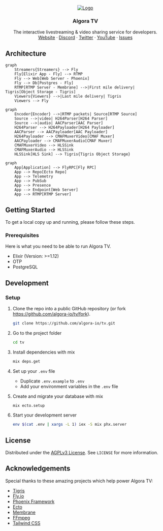 <!-- PROJECT LOGO -->
<p align="center">
  <a href="https://github.com/algora-io/tv">
   <img src="https://user-images.githubusercontent.com/17045339/231901505-2936b331-3716-4418-9386-4a5d9cb694ba.svg" alt="Logo">
  </a>

  <h3 align="center">Algora TV</h3>

  <p align="center">
    The interactive livestreaming & video sharing service for developers.
    <br />
    <a href="https://tv.algora.io">Website</a>
    ·
    <a href="https://algora.io/discord">Discord</a>
    ·
    <a href="https://twitter.com/algoraio">Twitter</a>
    ·
    <a href="https://www.youtube.com/@algora-io">YouTube</a>
    ·
    <a href="https://github.com/algora-io/tv/issues">Issues</a>
  </p>
</p>

## Architecture

```mermaid
graph
    Streamers{Streamers} --> Fly
    Fly[Elixir App - Fly] --> RTMP
    Fly --> Web[Web Server - Phoenix]
    Fly --> Db[Postgres - Fly]
    RTMP[RTMP Server - Membrane] -->|First mile delivery| Tigris[Object Storage - Tigris]
    Viewers{Viewers} -->|Last mile delivery| Tigris
    Viewers --> Fly
```

```mermaid
graph
    Encoder{Encoder} -->|RTMP packets| Source[RTMP Source]
    Source -->|video| H264Parser[H264 Parser]
    Source -->|audio| AACParser[AAC Parser]
    H264Parser --> H264Payloader[H264 Payloader]
    AACParser --> AACPayloader[AAC Payloader]
    H264Payloader --> CMAFMuxerVideo[CMAF Muxer]
    AACPayloader --> CMAFMuxerAudio[CMAF Muxer]
    CMAFMuxerVideo --> HLSSink
    CMAFMuxerAudio --> HLSSink
    HLSSink[HLS Sink] --> Tigris{Tigris Object Storage}
```

```mermaid
graph
    App[Application] --> FlyRPC[Fly RPC]
    App --> Repo[Ecto Repo]
    App --> Telemetry
    App --> PubSub
    App --> Presence
    App --> Endpoint[Web Server]
    App --> RTMP[RTMP Server]
```

<!-- GETTING STARTED -->

## Getting Started

To get a local copy up and running, please follow these steps.

### Prerequisites

Here is what you need to be able to run Algora TV.

- Elixir (Version: >=1.12)
- OTP
- PostgreSQL

## Development

### Setup

1. Clone the repo into a public GitHub repository (or fork https://github.com/algora-io/tv/fork).

   ```sh
   git clone https://github.com/algora-io/tv.git
   ```

2. Go to the project folder

   ```sh
   cd tv
   ```

3. Install dependencies with mix

   ```sh
   mix deps.get
   ```

4. Set up your `.env` file

   - Duplicate `.env.example` to `.env`
   - Add your environment variables in the `.env` file

5. Create and migrate your database with mix

   ```sh
   mix ecto.setup
   ```

6. Start your development server

   ```sh
   env $(cat .env | xargs -L 1) iex -S mix phx.server
   ```

<!-- LICENSE -->

## License

Distributed under the [AGPLv3 License](https://github.com/algora-io/tv/blob/main/LICENSE). See `LICENSE` for more information.

<!-- ACKNOWLEDGEMENTS -->

## Acknowledgements

Special thanks to these amazing projects which help power Algora TV:

- [Tigris](https://www.tigrisdata.com/)
- [Fly.io](https://fly.io/)
- [Phoenix Framework](https://www.phoenixframework.org/)
- [Ecto](https://github.com/elixir-ecto/ecto)
- [Membrane](https://membrane.stream/)
- [FFmpeg](https://ffmpeg.org/)
- [Tailwind CSS](https://tailwindcss.com/)
